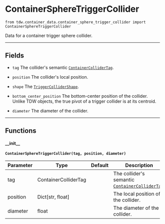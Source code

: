 # ContainerSphereTriggerCollider

`from tdw.container_data.container_sphere_trigger_collider import ContainerSphereTriggerCollider`

Data for a container trigger sphere collider.

***

## Fields

- `tag` The collider's semantic [`ContainerColliderTag`](container_collider_tag.md).

- `position` The collider's local position.

- `shape` The [`TriggerColliderShape`](../collision_data/trigger_collider_shape.md).

- `bottom_center_position` The bottom-center position of the collider. Unlike TDW objects, the true pivot of a trigger collider is at its centroid.

- `diameter` The diameter of the collider.

***

## Functions

#### \_\_init\_\_

**`ContainerSphereTriggerCollider(tag, position, diameter)`**

| Parameter | Type | Default | Description |
| --- | --- | --- | --- |
| tag |  ContainerColliderTag |  | The collider's semantic [`ContainerColliderTag`](container_collider_tag.md). |
| position |  Dict[str, float] |  | The local position of the collider. |
| diameter |  float |  | The diameter of the collider. |

